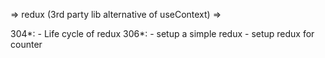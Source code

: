 => redux (3rd party lib alternative of useContext)
=>

304*:
    - Life cycle of redux
306*:
    - setup a simple redux
    - setup redux for counter